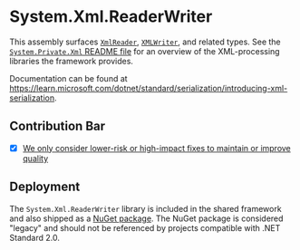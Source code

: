 # System.Xml.ReaderWriter
This assembly surfaces [`XmlReader`](https://learn.microsoft.com/dotnet/api/system.xml.xmlreader), [`XMLWriter`](https://learn.microsoft.com/dotnet/api/system.xml.xmlwriter), and related types. See the [`System.Private.Xml` README file](../System.Private.Xml/README.md) for an overview of the XML-processing libraries the framework provides.

Documentation can be found at https://learn.microsoft.com/dotnet/standard/serialization/introducing-xml-serialization.

## Contribution Bar
- [x] [We only consider lower-risk or high-impact fixes to maintain or improve quality](/src/libraries/README.md#primary-bar)

## Deployment
The `System.Xml.ReaderWriter` library is included in the shared framework and also shipped as a [NuGet package](https://www.nuget.org/packages/System.Xml.ReaderWriter). The NuGet package is considered "legacy" and should not be referenced by projects compatible with .NET Standard 2.0.